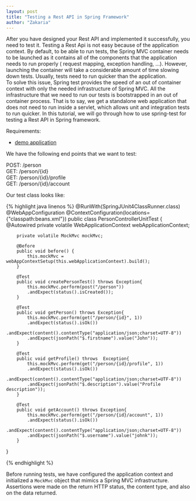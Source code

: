 ```yaml
---
layout: post
title: "Testing a Rest API in Spring Framework"
author: "Zakaria"
---
```


After you have designed your Rest API and implemented it successfully, you need to test it. Testing a Rest Api is not easy because of the application context. By default, to be able to run tests, the Spring MVC container needs to be launched as it contains all of the components that the application needs to run properly ( request mapping, exception handling, ...). However, launching the container will take a considerable amount of time slowing down tests. Usually, tests need to run quicker than the application.<br>
To solve this issue, Spring test provides the speed of an out of container context with only the needed infrastructure of Spring MVC. All the infrastructure that we need to run our tests is bootstrapped in an out of container process. That is to say, we get a standalone web application that does not need to run inside a servlet, which allows unit and integration tests to run quicker. In this tutorial, we will go through how to use spring-test for testing a Rest API in Spring framework.

Requirements:

- [demo application](https://github.com/zak905/rest-spring-example)

We have the following end points that we want to test:

POST: /person<br>
GET: /person/{id}<br>
GET: /person/{id}/profile<br>
GET: /person/{id}/account<br>

Our test class looks like:

{% highlight java  linenos %}
@RunWith(SpringJUnit4ClassRunner.class)
@WebAppConfiguration
@ContextConfiguration(locations={"classpath:beans.xml"})
public class PersonControllerUnitTest {
	    @Autowired
	    private volatile WebApplicationContext webApplicationContext;

	    private volatile MockMvc mockMvc;

	    @Before
	    public void before() {
	        this.mockMvc = webAppContextSetup(this.webApplicationContext).build();
	    }
	    
	    @Test
	    public void createPersonTest() throws Exception{
	    	this.mockMvc.perform(post("/person"))
	        .andExpect(status().isCreated());
	    }
	    
	    @Test
		public void getPerson() throws Exception{
			this.mockMvc.perform(get("/person/{id}", 1))
			.andExpect(status().isOk())
			.andExpect(content().contentType("application/json;charset=UTF-8"))
			.andExpect(jsonPath("$.firstname").value("John"));
		}
		
		@Test
		public void getProfile() throws  Exception{
			this.mockMvc.perform(get("/person/{id}/profile", 1))
			.andExpect(status().isOk())
			.andExpect(content().contentType("application/json;charset=UTF-8"))
			.andExpect(jsonPath("$.description").value("Profile description"));
		}
		
		@Test
		public void getAccount() throws Exception{
			this.mockMvc.perform(get("/person/{id}/account", 1))
			.andExpect(status().isOk())
			.andExpect(content().contentType("application/json;charset=UTF-8"))
			.andExpect(jsonPath("$.username").value("johnk"));
		}

}

{% endhighlight %}

Before running tests, we have configured the application context and initialized a `MockMvc` object that mimics a Spring MVC infrastructure. Assertions were made on the return HTTP status, the content type, and also on the data returned.
